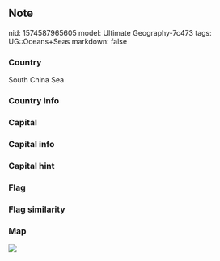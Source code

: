## Note
nid: 1574587965605
model: Ultimate Geography-7c473
tags: UG::Oceans+Seas
markdown: false

### Country
South China Sea

### Country info


### Capital


### Capital info


### Capital hint


### Flag


### Flag similarity


### Map
<img src="ug-map-south_china_sea.png">
